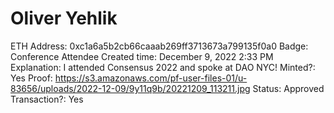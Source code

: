 # Oliver Yehlik

ETH Address: 0xc1a6a5b2cb66caaab269ff3713673a799135f0a0
Badge: Conference Attendee
Created time: December 9, 2022 2:33 PM
Explanation: I attended Consensus 2022 and spoke at DAO NYC!
Minted?: Yes
Proof: https://s3.amazonaws.com/pf-user-files-01/u-83656/uploads/2022-12-09/9y11q9b/20221209_113211.jpg
Status: Approved
Transaction?: Yes